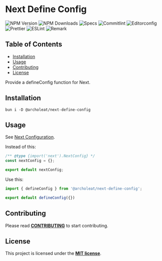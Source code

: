 # Next Define Config

![NPM Version](https://img.shields.io/npm/v/%40archoleat%2Fnext-define-config)
![NPM Downloads](https://img.shields.io/npm/dm/%40archoleat%2Fnext-define-config)
![Specs](https://img.shields.io/github/actions/workflow/status/archoleat/next-define-config/spec.yaml?label=Specs)
![Commitlint](https://img.shields.io/github/actions/workflow/status/archoleat/next-define-config/commitlint.yaml?label=Commitlint)
![Editorconfig](https://img.shields.io/github/actions/workflow/status/archoleat/next-define-config/editorconfig.yaml?label=Editorconfig)
![Prettier](https://img.shields.io/github/actions/workflow/status/archoleat/next-define-config/prettier.yaml?label=Prettier)
![ESLint](https://img.shields.io/github/actions/workflow/status/archoleat/next-define-config/eslint.yaml?label=ESLint)
![Remark](https://img.shields.io/github/actions/workflow/status/archoleat/next-define-config/remark.yaml?label=Remark)

## Table of Contents

- [Installation](#installation)
- [Usage](#usage)
- [Contributing](#contributing)
- [License](#license)

Provide a defineConfig function for Next.

## Installation

```shell
bun i -D @archoleat/next-define-config
```

## Usage

See [Next Configuration](https://nextjs.org/docs/app/api-reference/next-config-js).

Instead of this:

```js
/** @type {import('next').NextConfig} */
const nextConfig = {};

export default nextConfig;
```

Use this:

```js
import { defineConfig } from '@archoleat/next-define-config';

export default defineConfig({})
```

## Contributing

Please read [**CONTRIBUTING**](https://github.com/archoleat/.github/blob/main/CONTRIBUTING.md)
to start contributing.

## License

This project is licensed under the [**MIT license**](LICENSE).
